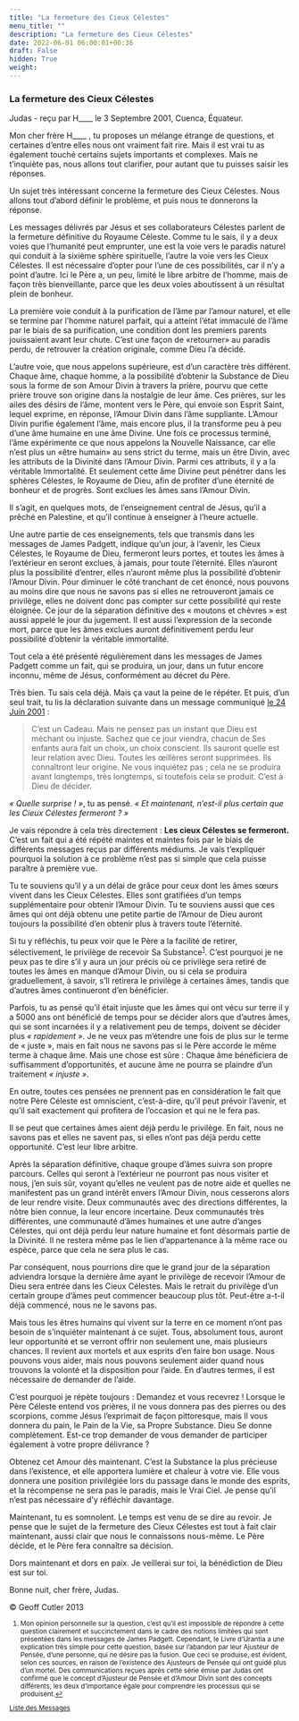 ```yaml
---
title: "La fermeture des Cieux Célestes"
menu_title: ""
description: "La fermeture des Cieux Célestes"
date: 2022-06-01 06:00:01+00:36
draft: False
hidden: True
weight:
---
```

### La fermeture des Cieux Célestes

Judas - reçu par H____ le 3 Septembre 2001, Cuenca, Équateur.

Mon cher frère H____ , tu proposes un mélange étrange de questions, et certaines d’entre elles nous ont vraiment fait rire. Mais il est vrai tu as également touché certains sujets importants et complexes. Mais ne t’inquiète pas, nous allons tout clarifier, pour autant que tu puisses saisir les réponses.

Un sujet très intéressant concerne la fermeture des Cieux Célestes. Nous allons tout d’abord définir le problème, et puis nous te donnerons la réponse.

Les messages délivrés par Jésus et ses collaborateurs Célestes parlent de la fermeture définitive du Royaume Céleste. Comme tu le sais, il y a deux voies que l’humanité peut emprunter, une est la voie vers le paradis naturel qui conduit à la sixième sphère spirituelle, l’autre la voie vers les Cieux Célestes. Il est nécessaire d’opter pour l’une de ces possibilités, car il n’y a point d’autre. Ici le Père a, un peu, limité le libre arbitre de l’homme, mais de façon très bienveillante, parce que les deux voies aboutissent à un résultat plein de bonheur.

La première voie conduit à la purification de l’âme par l’amour naturel, et elle se termine par l’homme naturel parfait, qui a atteint l’état immaculé de l’âme par le biais de sa purification, une condition dont les premiers parents jouissaient avant leur chute. C’est une façon de «retourner» au paradis perdu, de retrouver la création originale, comme Dieu l’a décidé.

L’autre voie, que nous appelons supérieure, est d’un caractère très différent. Chaque âme, chaque homme, a la possibilité d’obtenir la Substance de Dieu sous la forme de son Amour Divin à travers la prière, pourvu que cette prière trouve son origine dans la nostalgie de leur âme. Ces prières, sur les ailes des désirs de l’âme, montent vers le Père, qui envoie son Esprit Saint, lequel exprime, en réponse, l’Amour Divin dans l’âme suppliante. L’Amour Divin purifie également l’âme, mais encore plus, il la transforme peu à peu d’une âme humaine en une âme Divine. Une fois ce processus terminé, l’âme expérimente ce que nous appelons la Nouvelle Naissance, car elle n’est plus un «être humain» au sens strict du terme, mais un être Divin, avec les attributs de la Divinité dans l’Amour Divin. Parmi ces attributs, il y a la véritable Immortalité. Et seulement cette âme Divine peut pénétrer dans les sphères Célestes, le Royaume de Dieu, afin de profiter d’une éternité de bonheur et de progrès. Sont exclues les âmes sans l’Amour Divin.

Il s’agit, en quelques mots, de l’enseignement central  de Jésus, qu’il a prêché en Palestine, et qu’il continue à enseigner à l’heure actuelle.

Une autre partie de ces enseignements, tels que transmis dans les messages de James Padgett, indique qu’un jour, à l’avenir, les Cieux Célestes, le Royaume de Dieu, fermeront leurs portes, et toutes les âmes à l’extérieur en seront exclues, à jamais, pour toute l’éternité. Elles n’auront plus la possibilité d’entrer, elles n’auront même plus la possibilité d’obtenir l’Amour Divin. Pour diminuer le côté tranchant de cet énoncé, nous pouvons au moins dire que nous ne savons pas si elles ne retrouveront jamais ce privilège, elles ne doivent donc pas compter sur cette possibilité qui reste éloignée. Ce jour de la séparation définitive des « moutons et chèvres » est aussi appelé le jour du jugement. Il est aussi l’expression de la seconde mort, parce que les âmes exclues auront définitivement perdu leur possibilité d’obtenir la véritable immortalité.

Tout cela a été présenté régulièrement dans les messages de James Padgett comme un fait, qui se produira, un jour, dans un futur encore inconnu, même de Jésus, conformément au décret du Père.

Très bien. Tu sais cela déjà. Mais ça vaut la peine de le répéter. Et puis, d’un seul trait, tu lis la déclaration suivante dans un message communiqué [le 24 Juin 2001](/fr-contemporary-messages/fr-contemporary-messages-by-date-order/fr-contemporary-messages-2001/fr-2001-6-24-1-ar-jesus/) :

> C’est un Cadeau. Mais ne pensez pas un instant que Dieu est méchant ou injuste. Sachez que ce jour viendra, chacun de Ses enfants aura fait un choix, un choix conscient. Ils sauront quelle est leur relation avec Dieu. Toutes les œillères seront supprimées. Ils connaîtront leur origine. Ne vous inquiétez pas ; cela ne se produira avant longtemps, très longtemps, si toutefois cela se produit. C’est à Dieu de décider.

*« Quelle surprise ! »*, tu as pensé. *« Et maintenant, n’est-il plus certain que les Cieux Célestes fermeront ? »*

Je vais répondre à cela très directement : **Les cieux Célestes se fermeront.** C’est un fait qui a été répété maintes et maintes fois par le biais de différents messages reçus par différents médiums. Je vais t’expliquer pourquoi la solution à ce problème n’est pas si simple que cela puisse paraître à première vue.

Tu te souviens qu’il y a un délai de grâce pour ceux dont les âmes sœurs vivent dans les Cieux Célestes. Elles sont gratifiées d’un temps supplémentaire pour obtenir l’Amour Divin. Tu te souviens aussi que ces âmes qui ont déjà obtenu une petite partie de l’Amour de Dieu auront toujours la possibilité d’en obtenir plus à travers toute l’éternité.

Si tu y réfléchis, tu peux voir que le Père a la facilité de retirer, sélectivement, le privilège de recevoir Sa Substance<sup id=”a1”>[1](#f1)</sup>. C’est pourquoi je ne peux pas te dire s’il y aura un jour précis où ce privilège sera retiré de toutes les âmes en manque d’Amour Divin, ou si cela se produira graduellement, à savoir, s’Il retirera le privilège à certaines âmes, tandis que d’autres âmes continueront d’en bénéficier.

Parfois, tu as pensé qu’il était injuste que les âmes qui ont vécu sur terre il y a 5000 ans ont bénéficié de temps pour se décider alors que d’autres âmes, qui se sont incarnées il y a relativement peu de temps, doivent se décider plus *« rapidement »*. Je ne veux pas m’étendre une fois de plus sur le terme de « juste », mais en fait nous ne savons pas si le Père accorde le même terme à chaque âme. Mais une chose est sûre : Chaque âme bénéficiera de suffisamment d’opportunités, et aucune âme ne pourra se plaindre d’un traitement *« injuste »*.

En outre, toutes ces pensées ne prennent pas en considération le fait que notre Père Céleste est omniscient, c’est-à-dire, qu’il peut prévoir l’avenir, et qu’il sait exactement qui profitera de l’occasion et qui ne le fera pas.

Il se peut que certaines âmes aient déjà perdu le privilège. En fait, nous ne savons pas et elles ne savent pas, si elles n’ont pas déjà perdu cette opportunité. C’est leur libre arbitre.

Après la séparation définitive, chaque groupe d’âmes suivra son propre parcours. Celles qui seront à l’extérieur ne pourront pas nous visiter et nous, j’en suis sûr, voyant qu’elles ne veulent pas de notre aide et quelles ne manifestent pas un grand intérêt envers l’Amour Divin, nous cesserons alors de leur rendre visite. Deux communautés avec des directions différentes, la nôtre bien connue, la leur encore incertaine. Deux communautés très différentes, une communauté d’âmes humaines et une autre d’anges Célestes, qui ont déjà perdu leur nature humaine et font désormais partie de la Divinité. Il ne restera même pas le lien d’appartenance à la même race ou espèce, parce que cela ne sera plus le cas.

Par conséquent, nous pourrions dire que le grand jour de la séparation adviendra lorsque la dernière âme ayant le privilège de recevoir l’Amour de Dieu sera entrée dans les Cieux Célestes. Mais le retrait du privilège d’un certain groupe d’âmes peut commencer beaucoup plus tôt. Peut-être a-t-il déjà commencé, nous ne le savons pas.

Mais tous les êtres humains qui vivent sur la terre en ce moment n’ont pas besoin de s’inquiéter maintenant à ce sujet. Tous, absolument tous, auront leur opportunité et se verront offrir non seulement une, mais plusieurs chances. Il revient aux mortels et aux esprits d’en faire bon usage. Nous pouvons vous aider, mais nous pouvons seulement aider quand nous trouvons la volonté et la disposition pour l’aide. En d’autres termes, il est nécessaire de demander de l’aide.

C’est pourquoi je répète toujours : Demandez et vous recevrez ! Lorsque le Père Céleste entend vos prières, il ne vous donnera pas des pierres ou des scorpions, comme Jésus l’exprimait de façon pittoresque, mais Il vous donnera du pain, le Pain de la Vie, sa Propre Substance. Dieu Se donne complètement. Est-ce trop demander de vous demander de participer également à votre propre délivrance ?

Obtenez cet Amour dès maintenant. C’est la Substance la plus précieuse dans l’existence, et elle apportera lumière et chaleur à votre vie. Elle vous donnera une position privilégiée lors du passage dans le monde des esprits, et la récompense ne sera pas le paradis, mais le Vrai Ciel. Je pense qu’il n’est pas nécessaire d’y réfléchir davantage.

Maintenant, tu es somnolent. Le temps est venu de se dire au revoir. Je pense que le sujet de la fermeture des Cieux Célestes est tout à fait clair maintenant, aussi clair que nous le connaissons nous-même. Le Père décide, et le Père fera connaître sa décision.

Dors maintenant et dors en paix. Je veillerai sur toi, la bénédiction de Dieu est sur toi.

Bonne nuit, cher frère, Judas.

© Geoff Cutler 2013
<small>

1. <large id=”f1”> Mon opinion personnelle sur la question, c’est qu’il est impossible de répondre à cette question clairement et succinctement dans le cadre des notions limitées qui sont présentées dans les messages de James Padgett. Cependant, le Livre d’Urantia a une explication très simple pour cette question, basée sur l’abandon par leur Ajusteur de Pensée, d’une personne, qui ne désire pas la fusion. Que ceci se produise, est évident, selon ces sources, en raison de l’existence des Ajusteurs de Pensée qui ont guidé plus d’un mortel. Des communications reçues après cette série émise par Judas ont confirmé que le concept d’Ajusteur de Pensée et d’Amour Divin sont des concepts différents, les deux d’importance égale pour comprendre les processus qui se produisent.[↩](#a1)

[Liste des Messages](/fr-contemporary-messages/fr-contemporary-messages-by-date-order/fr-contemporary-messages-2001)